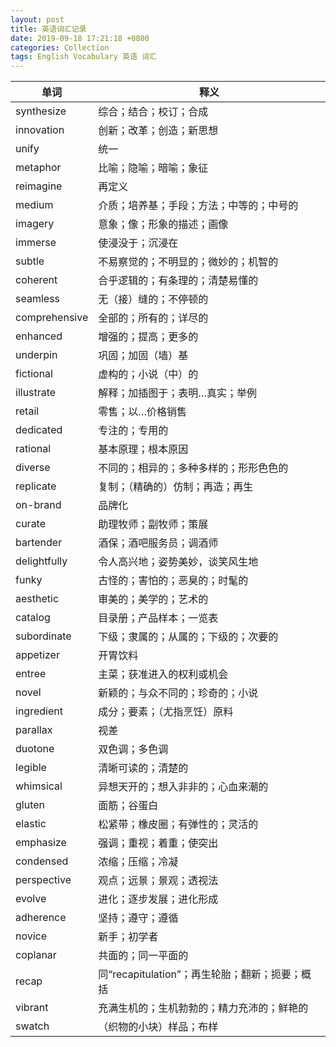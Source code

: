 ```yaml
---
layout: post
title: 英语词汇记录
date: 2019-09-18 17:21:18 +0800
categories: Collection
tags: English Vocabulary 英语 词汇
---
```

|单词|释义|
|-|-|
|synthesize|综合；结合；校订；合成|
|innovation|创新；改革；创造；新思想|
|unify|统一|
|metaphor|比喻；隐喻；暗喻；象征|
|reimagine|再定义|
|medium|介质；培养基；手段；方法；中等的；中号的|
|imagery|意象；像；形象的描述；画像|
|immerse|使浸没于；沉浸在|
|subtle|不易察觉的；不明显的；微妙的；机智的|
|coherent|合乎逻辑的；有条理的；清楚易懂的|
|seamless|无（接）缝的；不停顿的|
|comprehensive|全部的；所有的；详尽的|
|enhanced|增强的；提高；更多的|
|underpin|巩固；加固（墙）基|
|fictional|虚构的；小说（中）的|
|illustrate|解释；加插图于；表明…真实；举例|
|retail|零售；以…价格销售|
|dedicated|专注的；专用的|
|rational|基本原理；根本原因|
|diverse|不同的；相异的；多种多样的；形形色色的|
|replicate|复制；（精确的）仿制；再造；再生|
|on-brand|品牌化|
|curate|助理牧师；副牧师；策展|
|bartender|酒保；酒吧服务员；调酒师|
|delightfully|令人高兴地；姿势美妙，谈笑风生地|
|funky|古怪的；害怕的；恶臭的；时髦的|
|aesthetic|审美的；美学的；艺术的|
|catalog|目录册；产品样本；一览表|
|subordinate|下级；隶属的；从属的；下级的；次要的|
|appetizer|开胃饮料|
|entree|主菜；获准进入的权利或机会|
|novel|新颖的；与众不同的；珍奇的；小说|
|ingredient|成分；要素；（尤指烹饪）原料|
|parallax|视差|
|duotone|双色调；多色调|
|legible|清晰可读的；清楚的|
|whimsical|异想天开的；想入非非的；心血来潮的|
|gluten|面筋；谷蛋白|
|elastic|松紧带；橡皮圈；有弹性的；灵活的|
|emphasize|强调；重视；着重；使突出|
|condensed|浓缩；压缩；冷凝|
|perspective|观点；远景；景观；透视法|
|evolve|进化；逐步发展；进化形成|
|adherence|坚持；遵守；遵循|
|novice|新手；初学者|
|coplanar|共面的；同一平面的|
|recap|同“recapitulation”；再生轮胎；翻新；扼要；概括|
|vibrant|充满生机的；生机勃勃的；精力充沛的；鲜艳的|
|swatch|（织物的小块）样品；布样|